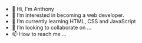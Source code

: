- 👋 Hi, I'm Anthony
- 👀 I’m interested in becoming a web developer.
- 🌱 I’m currently learning HTML, CSS and JavaScript
- 💞️ I’m looking to collaborate on ...
- 📫 How to reach me ...

<!---
acardozoweb/acardozoweb is a ✨ special ✨ repository because its `README.md` (this file) appears on your GitHub profile.
You can click the Preview link to take a look at your changes.
--->

